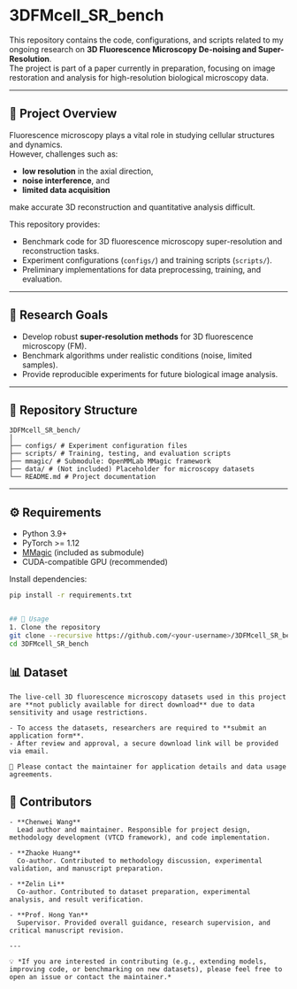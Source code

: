 # 3DFMcell_SR_bench

This repository contains the code, configurations, and scripts related to my ongoing research on **3D Fluorescence Microscopy De-noising and Super-Resolution**.  
The project is part of a paper currently in preparation, focusing on image restoration and analysis for high-resolution biological microscopy data.

---

## 📖 Project Overview
Fluorescence microscopy plays a vital role in studying cellular structures and dynamics.  
However, challenges such as:
- **low resolution** in the axial direction,  
- **noise interference**, and  
- **limited data acquisition**  

make accurate 3D reconstruction and quantitative analysis difficult.

This repository provides:
- Benchmark code for 3D fluorescence microscopy super-resolution and reconstruction tasks.
- Experiment configurations (`configs/`) and training scripts (`scripts/`).
- Preliminary implementations for data preprocessing, training, and evaluation.

---

## 🧪 Research Goals
- Develop robust **super-resolution methods** for 3D fluorescence microscopy (FM).
- Benchmark algorithms under realistic conditions (noise, limited samples).
- Provide reproducible experiments for future biological image analysis.

---

## 📂 Repository Structure
```
3DFMcell_SR_bench/
│
├── configs/ # Experiment configuration files
├── scripts/ # Training, testing, and evaluation scripts
├── mmagic/ # Submodule: OpenMMLab MMagic framework
├── data/ # (Not included) Placeholder for microscopy datasets
└── README.md # Project documentation
```

---

## ⚙️ Requirements
- Python 3.9+
- PyTorch >= 1.12
- [MMagic](https://github.com/open-mmlab/mmagic) (included as submodule)
- CUDA-compatible GPU (recommended)

Install dependencies:
```bash
pip install -r requirements.txt


## 🚀 Usage
1. Clone the repository
git clone --recursive https://github.com/<your-username>/3DFMcell_SR_bench.git
cd 3DFMcell_SR_bench
```

## 📊 Dataset
```
The live-cell 3D fluorescence microscopy datasets used in this project are **not publicly available for direct download** due to data sensitivity and usage restrictions.  

- To access the datasets, researchers are required to **submit an application form**.  
- After review and approval, a secure download link will be provided via email.  

📌 Please contact the maintainer for application details and data usage agreements.
```

## 👥 Contributors
```
- **Chenwei Wang**  
  Lead author and maintainer. Responsible for project design, methodology development (VTCD framework), and code implementation.  

- **Zhaoke Huang**  
  Co-author. Contributed to methodology discussion, experimental validation, and manuscript preparation.  

- **Zelin Li**  
  Co-author. Contributed to dataset preparation, experimental analysis, and result verification.  

- **Prof. Hong Yan**  
  Supervisor. Provided overall guidance, research supervision, and critical manuscript revision.  

---

💡 *If you are interested in contributing (e.g., extending models, improving code, or benchmarking on new datasets), please feel free to open an issue or contact the maintainer.*
```



